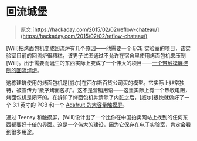 # 回流城堡

> 原文:[https://hackaday.com/2015/02/02/reflow-chateau/](https://hackaday.com/2015/02/02/reflow-chateau/)

[Will]把烤面包机变成回流炉有几个原因——他需要一个 ECE 实验室的项目，该实验室目前的回流炉很糟糕，该男子试图通过不允许在宿舍里使用烤面包机来压制[Will]。出于需要而诞生的东西实际上变成了一个伟大的项目——[一个带触摸屏控制的回流焊炉](http://www.willfj.com/reflow-chateau/)。

这栋建筑使用的烤面包机是[威尔]在西尔斯百货公司买的模型。它实际上非常独特，被宣传为“数字烤面包机”。这不是营销用语——这里实际上有一个热敏电阻，烤面包机是闭环的。在拆卸了烤面包机并清除了内脏之后，[威尔]很快就做好了一个 3.1 英寸的 PCB 和一个 [Adafruit 的大容量触摸屏](http://www.adafruit.com/product/1947)。

通过 Teensy 和触摸屏，[Will]设计出了一个比你在中国拍卖网站上找到的任何东西都要好十倍的界面。这是一个伟大的建设，因为它保存在电子实验室，肯定会看到很多用途。